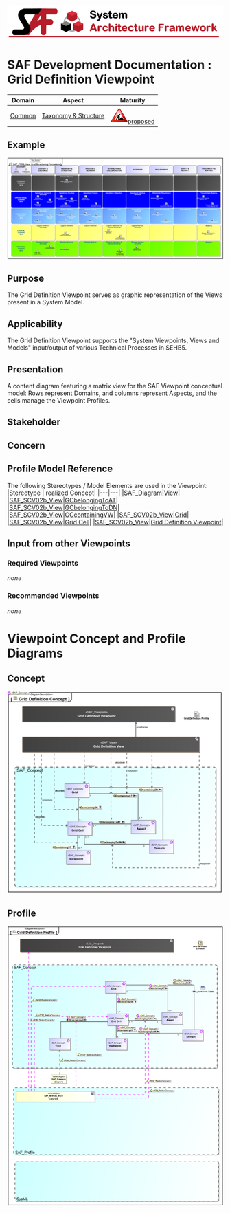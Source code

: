 ![System Architecture Framework](../../diagrams/Banner_SAF.png)
# SAF Development Documentation : Grid Definition Viewpoint
|**Domain**|**Aspect**|**Maturity**|
| --- | --- | --- |
|[Common](../../domains.md#Domain-Common)|[Taxonomy & Structure](../../aspects.md#Aspect-Taxonomy-&-Structure)|![Proposed](../../diagrams/Under_construction_icon-red.svg )[proposed](../../using-saf/maturity.md#proposed)|
## Example
![Grid-Definition-Viewpoint-primary-example.svg](../../diagrams/vp-examples/Grid-Definition-Viewpoint-primary-example.svg)
## Purpose
The Grid Definition Viewpoint serves as graphic representation of the Views present in a System Model.
## Applicability
The Grid Definition Viewpoint supports the "System Viewpoints, Views and Models" input/output of various Technical Processes in SEHB5.
## Presentation
A content diagram featuring a matrix view for the SAF Viewpoint conceptual model: Rows represent Domains, and columns represent Aspects, and the cells manage the Viewpoint Profiles.

## Stakeholder
## Concern
## Profile Model Reference
The following Stereotypes / Model Elements are used in the Viewpoint:
|Stereotype | realized Concept|
|---|---|
|[SAF_Diagram](../../stereotypes.md#SAF_Diagram)|[View](../concept/concepts.md#View)|
|[SAF_SCV02b_View](../../stereotypes.md#SAF_SCV02b_View)|[GCbelongingToAT](../concept/concepts.md#GCbelongingToAT)|
|[SAF_SCV02b_View](../../stereotypes.md#SAF_SCV02b_View)|[GCbelongingToDN](../concept/concepts.md#GCbelongingToDN)|
|[SAF_SCV02b_View](../../stereotypes.md#SAF_SCV02b_View)|[GCcontainingVW](../concept/concepts.md#GCcontainingVW)|
|[SAF_SCV02b_View](../../stereotypes.md#SAF_SCV02b_View)|[Grid](../concept/concepts.md#Grid)|
|[SAF_SCV02b_View](../../stereotypes.md#SAF_SCV02b_View)|[Grid Cell](../concept/concepts.md#Grid-Cell)|
|[SAF_SCV02b_View](../../stereotypes.md#SAF_SCV02b_View)|[Grid Definition Viewpoint](../concept/concepts.md#Grid-Definition-Viewpoint)|
## Input from other Viewpoints
### Required Viewpoints
*none*
### Recommended Viewpoints
*none*
# Viewpoint Concept and Profile Diagrams
## Concept
![Grid Definition Concept](diagrams/Grid-Definition-Concept.svg)
## Profile
![Grid Definition Profile](diagrams/Grid-Definition-Profile.svg)

